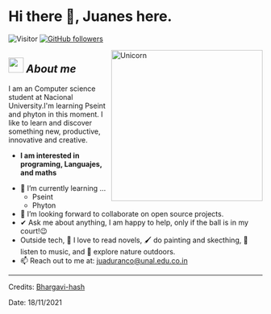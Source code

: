 # Hi there 👋, Juanes here.

![Visitor](https://visitor-badge.laobi.icu/badge?page_id=Bhargavi-hash.repoName) [![GitHub followers](https://img.shields.io/github/followers/Bhargavi-hash.svg?style=social&label=Follow)](https://github.com/Bhargavi-hash?tab=followers) <br/>




<!--



**Bhargavi-hash/Bhargavi-hash** is a ✨ _special_ ✨ repository because its `README.md` (this file) appears on your GitHub profile.



-->



<img align="right" width=300px alt="Unicorn" src="https://c.tenor.com/GN73MKBawZYAAAAi/busy-cute.gif"  />



## <img src="https://media.giphy.com/media/ObNTw8Uzwy6KQ/giphy.gif" width="30px">&nbsp;***About me***

I am an Computer science student at Nacional University.I'm learning Pseint and phyton in this moment. I like to learn and discover something new, productive, innovative and creative.
* **I am interested in programing, Languajes, and maths**
- 🌱 I’m currently learning ...
  - Pseint
  - Phyton
- 👯 I’m looking forward to collaborate on open source projects.
- ✔ Ask me about anything, I am happy to help, only if the ball is in my court!😉<br>
- Outside tech, 📖 I love to read novels, 🖌️ do painting and skecthing, 🎵 listen to music, and 🌴 explore nature outdoors.
- 📫 Reach out to me at: <a href="juaduranco@unal,edu.co.in">juaduranco@unal.edu.co.in</a>



---------------------------------------------------------------------------------------------------------------------
Credits: <a href="https://github.com/Bhargavi-hash">Bhargavi-hash</a>

Date: 18/11/2021
